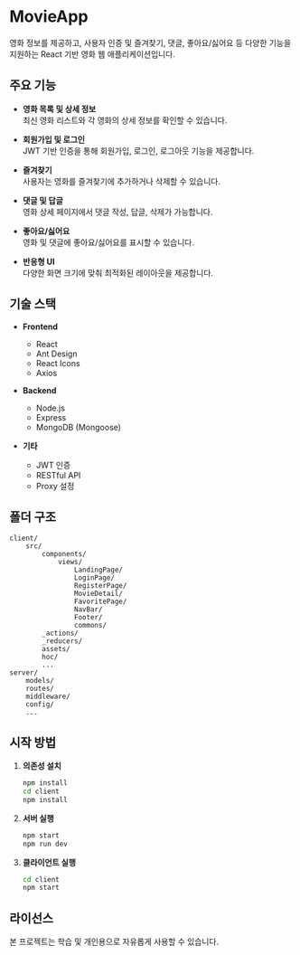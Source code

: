 # MovieApp

영화 정보를 제공하고, 사용자 인증 및 즐겨찾기, 댓글, 좋아요/싫어요 등 다양한 기능을 지원하는 React 기반 영화 웹 애플리케이션입니다.

## 주요 기능

- **영화 목록 및 상세 정보**  
	최신 영화 리스트와 각 영화의 상세 정보를 확인할 수 있습니다.

- **회원가입 및 로그인**  
	JWT 기반 인증을 통해 회원가입, 로그인, 로그아웃 기능을 제공합니다.

- **즐겨찾기**  
	사용자는 영화를 즐겨찾기에 추가하거나 삭제할 수 있습니다.

- **댓글 및 답글**  
	영화 상세 페이지에서 댓글 작성, 답글, 삭제가 가능합니다.

- **좋아요/싫어요**  
	영화 및 댓글에 좋아요/싫어요를 표시할 수 있습니다.

- **반응형 UI**  
	다양한 화면 크기에 맞춰 최적화된 레이아웃을 제공합니다.

## 기술 스택

- **Frontend**  
	- React  
	- Ant Design  
	- React Icons  
	- Axios

- **Backend**  
	- Node.js  
	- Express  
	- MongoDB (Mongoose)

- **기타**  
	- JWT 인증  
	- RESTful API  
	- Proxy 설정

## 폴더 구조

```
client/
	src/
		components/
			views/
				LandingPage/
				LoginPage/
				RegisterPage/
				MovieDetail/
				FavoritePage/
				NavBar/
				Footer/
				commons/
		_actions/
		_reducers/
		assets/
		hoc/
		...
server/
	models/
	routes/
	middleware/
	config/
	...
```

## 시작 방법

1. **의존성 설치**
	 ```bash
	 npm install
	 cd client
	 npm install
	 ```

2. **서버 실행**
	 ```bash
	 npm start
     npm run dev
	 ```

3. **클라이언트 실행**
	 ```bash
	 cd client
	 npm start
	 ```

## 라이선스

본 프로젝트는 학습 및 개인용으로 자유롭게 사용할 수 있습니다.